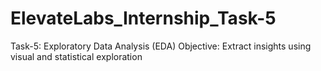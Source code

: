 # ElevateLabs_Internship_Task-5
Task-5: Exploratory Data Analysis (EDA) Objective: Extract insights using visual and statistical exploration
